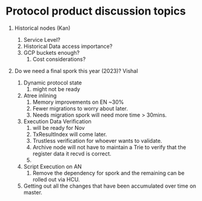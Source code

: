 # Protocol product discussion topics

1. Historical nodes (Kan)
    1. Service Level?
    2. Historical Data access importance?
    3. GCP buckets enough?
        1. Cost considerations?
    
2. Do we need a final spork this year (2023)? Vishal 
    1. Dynamic protocol state
        1. might not be ready
    2. Atree inlining
        1. Memory improvements on EN ~30%
        2. Fewer migrations to worry about later.
        3. Needs migration spork will need more time > 30mins.
    3. Execution Data Verification
        1. will be ready for Nov
        2. TxResultIndex will come later.
        3. Trustless verification for whoever wants to validate.
        4. Archive node will not have to maintain a Trie to verify that the register data it recvd is correct.
        5. 
    4. Script Execution on AN
        1. Remove the dependency for spork and the remaining can be rolled out via HCU.
    5. Getting out all the changes that have been accumulated over time on master.
